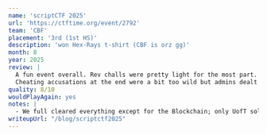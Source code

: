 ```yaml
---
name: 'scriptCTF 2025'
url: 'https://ctftime.org/event/2792'
team: 'CBF'
placement: '3rd (1st HS)'
description: 'won Hex-Rays t-shirt (CBF is orz gg)'
month: 8
year: 2025
review: |
  A fun event overall. Rev challs were pretty light for the most part. Was mostly beginner-friendly so I sniped a lot of easy challs.
  Cheating accusations at the end were a bit too wild but admins dealt with it nicely.
quality: 8/10
wouldPlayAgain: yes
notes: |
  - We full cleared everything except for the Blockchain; only UofT solved that one
writeupUrl: "/blog/scriptctf2025"
---
```

